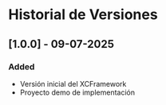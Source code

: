 # Historial de Versiones

## [1.0.0] - 09-07-2025
### Added
- Versión inicial del XCFramework
- Proyecto demo de implementación
